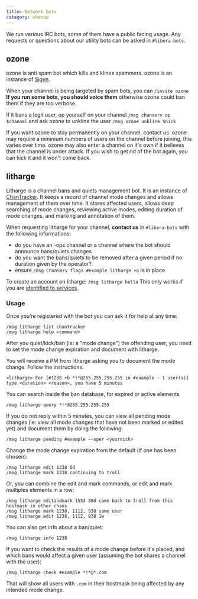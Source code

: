 ```yaml
---
title: Network bots
category: chanop
---
```


We run various IRC bots, some of them have a public facing usage.
Any requests or questions about our utility bots can be asked in `#libera-bots`.

## ozone

ozone is anti spam bot which kills and klines spammers. ozone is an instance of [Sigyn](https://github.com/Libera-Chat/Sigyn).

When your channel is being targeted by spam bots, you can `/invite ozone`
**If you run some bots, you should voice them** otherwise ozone could ban them if they are too verbose.

If it bans a legit user, op yourself on your channel `/msg chanserv op $channel` and ask ozone to unkline the  user `/msg ozone unkline $nick`

If you want ozone to stay permanently on your channel, contact us.
ozone may require a minimum numbers of users on the channel before joining, this varies over time.
ozone may also enter a channel on it's own if it believes that the channel is under attack.
If you wish to get rid of the bot again, you can kick it and it won't come back.

## litharge

Litharge is a channel bans and quiets management bot. It is an instance of [ChanTracker](https://github.com/ncoevoet/ChanTracker).
It keeps a record of channel mode changes and allows management of them over time. 
It stores affected users, allows deep searching of mode changes, reviewing active modes, editing duration of mode changes, and marking and annotation of them.

When requesting litharge for your channel, **contact us** in `#libera-bots` with the following informations:
- do you have an -ops channel or a channel where the bot should announce bans/quiets changes
- do you want the bans/quiets to be removed after a given period if no duration given by the operator?
- ensure `/msg ChanServ flags #example litharge +o` is in place

To create an account on litharge: `/msg litharge hello`
This only works if you are [identified to services](https://libera.chat/guides/registration).

### Usage

Once you’re registered with the bot you can ask it for help at any time:

    /msg litharge list chantracker
    /msg litharge help <command>

After you quiet/kick/ban (ie: a "mode change") the offending user, you need to set the mode change expiration and document with litharge.

You will receive a PM from litharge asking you to document the mode change. Follow the instructions.

    <litharge> For [#1238 +b *!*@255.255.255.255 in #example - 1 user(s)] type <duration> <reason>, you have 5 minutes

You can search inside the ban database, for expired or active elements

    /msg litharge query *!*@255.255.255.255 

If you do not reply within 5 minutes, you can view all pending mode changes (ie: view all mode changes that have not been marked or edited yet) and document them by doing the following: 

    /msg litharge pending #example --oper <yournick>

Change the mode change expiration from the default (if one has been chosen):
 
    /msg litharge edit 1238 6d
    /msg litharge mark 1238 continuing to troll

Or, you can combine the edit and mark commands, or edit and mark multiples elements in a row: 

    /msg litharge editandmark 1553 30d came back to troll from this hostmask in other chans
    /msg litharge mark 1238, 1112, 938 same user
    /msg litharge edit 1238, 1112, 938 1w
    
You can also get info about a ban/quiet:

    /msg litharge info 1238

If you want to check the results of a mode change before it's placed, and which bans would affect a given user (assuming the bot shares a channel with the user):

    /msg litharge check #example *!*@*.com

That will show all users with `.com` in their hostmask being affected by any intended mode change.
